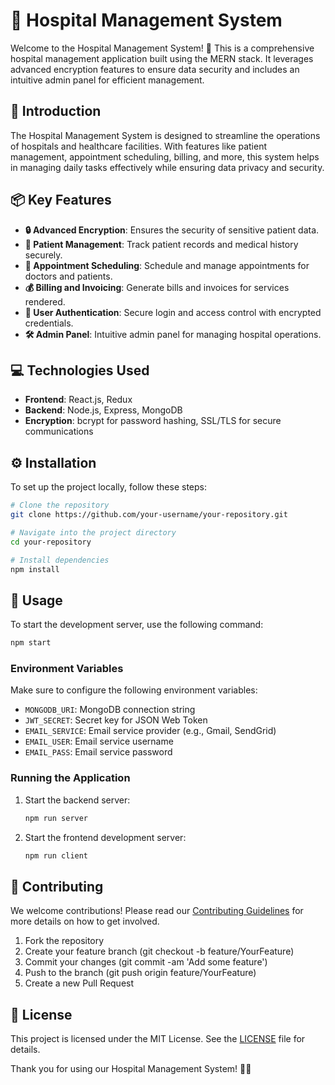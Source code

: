 # 🏥 Hospital Management System

Welcome to the Hospital Management System! 🎉 This is a comprehensive hospital management application built using the MERN stack. It leverages advanced encryption features to ensure data security and includes an intuitive admin panel for efficient management.

## 🚀 Introduction

The Hospital Management System is designed to streamline the operations of hospitals and healthcare facilities. With features like patient management, appointment scheduling, billing, and more, this system helps in managing daily tasks effectively while ensuring data privacy and security.

## 📦 Key Features

- **🔒 Advanced Encryption**: Ensures the security of sensitive patient data.
- **👥 Patient Management**: Track patient records and medical history securely.
- **📅 Appointment Scheduling**: Schedule and manage appointments for doctors and patients.
- **💰 Billing and Invoicing**: Generate bills and invoices for services rendered.
- **🔐 User Authentication**: Secure login and access control with encrypted credentials.
- **🛠️ Admin Panel**: Intuitive admin panel for managing hospital operations.

## 💻 Technologies Used

- **Frontend**: React.js, Redux
- **Backend**: Node.js, Express, MongoDB
- **Encryption**: bcrypt for password hashing, SSL/TLS for secure communications

## ⚙️ Installation

To set up the project locally, follow these steps:

```bash
# Clone the repository
git clone https://github.com/your-username/your-repository.git

# Navigate into the project directory
cd your-repository

# Install dependencies
npm install
```

## 📝 Usage

To start the development server, use the following command:

```bash
npm start
```

### Environment Variables

Make sure to configure the following environment variables:

- `MONGODB_URI`: MongoDB connection string
- `JWT_SECRET`: Secret key for JSON Web Token
- `EMAIL_SERVICE`: Email service provider (e.g., Gmail, SendGrid)
- `EMAIL_USER`: Email service username
- `EMAIL_PASS`: Email service password

### Running the Application

1. Start the backend server:
   ```bash
   npm run server
   ```

2. Start the frontend development server:
   ```bash
   npm run client
   ```

## 🙌 Contributing
We welcome contributions! Please read our [Contributing Guidelines](CONTRIBUTING.md) for more details on how to get involved.

1. Fork the repository
2. Create your feature branch (git checkout -b feature/YourFeature)
3. Commit your changes (git commit -am 'Add some feature')
4. Push to the branch (git push origin feature/YourFeature)
5. Create a new Pull Request

## 📄 License

This project is licensed under the MIT License. See the [LICENSE](LICENSE) file for details.

Thank you for using our Hospital Management System! 🚀🏥
```
